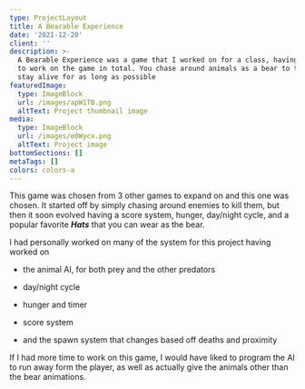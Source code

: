 ```yaml
---
type: ProjectLayout
title: A Bearable Experience
date: '2021-12-20'
client: ''
description: >-
  A Bearable Experience was a game that I worked on for a class, having 4 weeks
  to work on the game in total. You chase around animals as a bear to try and
  stay alive for as long as possible
featuredImage:
  type: ImageBlock
  url: /images/apW1TB.png
  altText: Project thumbnail image
media:
  type: ImageBlock
  url: /images/e0Wycx.png
  altText: Project image
bottomSections: []
metaTags: []
colors: colors-a
---
```

This game was chosen from 3 other games to expand on and this one was chosen. It started off by simply chasing around enemies to kill them, but then it soon evolved having a score system, hunger, day/night cycle, and a popular favorite ***Hats*** that you can wear as the bear.

I had personally worked on many of the system for this project having worked on

*   the animal AI, for both prey and the other predators

*   day/night cycle

*   hunger and timer

*   score system

*   and the spawn system that changes based off deaths and proximity

If I had more time to work on this game, I would have liked to program the AI to run away form the player, as well as actually give the animals other than the bear animations.

